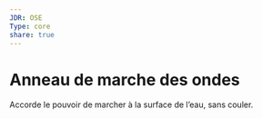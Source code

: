 ```yaml
---
JDR: OSE
Type: core
share: true
---
```

# Anneau de marche des ondes

Accorde le pouvoir de marcher à la surface de l’eau, sans couler.